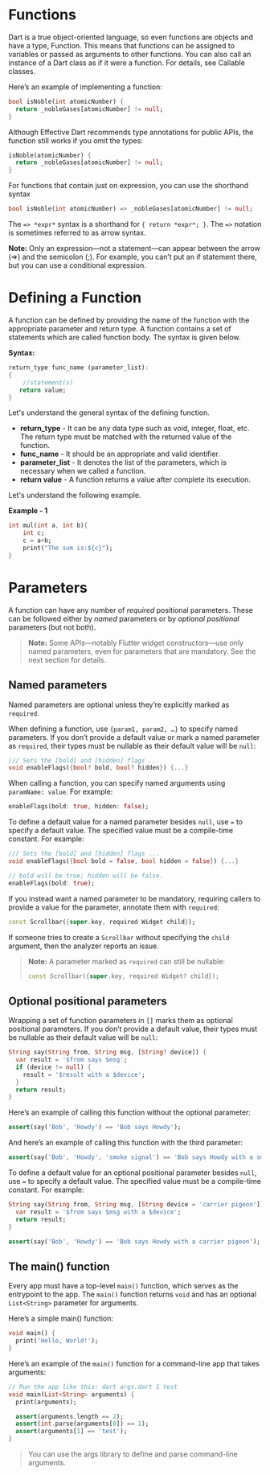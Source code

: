 # Functions

Dart is a true object-oriented language, so even functions are objects and have a type, Function. This means that functions can be assigned to variables or passed as arguments to other functions. You can also call an instance of a Dart class as if it were a function. For details, see Callable classes.

Here’s an example of implementing a function:

```dart
bool isNoble(int atomicNumber) {
  return _nobleGases[atomicNumber] != null;
}
```

Although Effective Dart recommends type annotations for public APIs, the function still works if you omit the types:

```dart
isNoble(atomicNumber) {
  return _nobleGases[atomicNumber] != null;
}
```

For functions that contain just on expression, you can use the shorthand syntax

```dart
bool isNoble(int atomicNumber) => _nobleGases[atomicNumber] != null;
```

The `=> *expr*` syntax is a shorthand for `{ return *expr*; }`. The `=>` notation is sometimes referred to as arrow syntax.

**Note:** Only an expression—not a statement—can appear between the arrow (=>) and the semicolon (;). For example, you can’t put an if statement there, but you can use a conditional expression.


# Defining a Function

A function can be defined by providing the name of the function with the appropriate parameter and return type. A function contains a set of statements which are called function body. The syntax is given below.

**Syntax:**
```dart
return_type func_name (parameter_list):  
{  
    //statement(s)  
   return value;  
}
```

Let's understand the general syntax of the defining function.

- **return_type** - It can be any data type such as void, integer, float, etc. The return type must be matched with the returned value of the function.
- **func_name** - It should be an appropriate and valid identifier.
- **parameter_list** - It denotes the list of the parameters, which is necessary when we called a function.
- **return value** - A function returns a value after complete its execution.

Let's understand the following example.

**Example - 1**

```dart
int mul(int a, int b){  
    int c;  
    c = a+b;  
    print("The sum is:${c}");  
}
```

# Parameters

A function can have any number of *required* positional parameters. These can be followed either by *named* parameters or by *optional positional* parameters (but not both).

>**Note:** Some APIs—notably Flutter widget constructors—use only named parameters, even for parameters that are mandatory. See the next section for details.

## Named parameters

Named parameters are optional unless they’re explicitly marked as `required`.

When defining a function, use `{param1, param2, …}` to specify named parameters. If you don’t provide a default value or mark a named parameter as `required`, their types must be nullable as their default value will be `null`:

```dart
/// Sets the [bold] and [hidden] flags ...
void enableFlags({bool? bold, bool? hidden}) {...}
```

When calling a function, you can specify named arguments using `paramName: value`. For example:

```dart
enableFlags(bold: true, hidden: false);
```

To define a default value for a named parameter besides `null`, use `=` to specify a default value. The specified value must be a compile-time constant. For example:

```dart
/// Sets the [bold] and [hidden] flags ...
void enableFlags({bool bold = false, bool hidden = false}) {...}

// bold will be true; hidden will be false.
enableFlags(bold: true);
```

If you instead want a named parameter to be mandatory, requiring callers to provide a value for the parameter, annotate them with `required`:

```dart
const Scrollbar({super.key, required Widget child});
```

If someone tries to create a `Scrollbar` without specifying the `child` argument, then the analyzer reports an issue.

>**Note:** A parameter marked as `required` can still be nullable:
>```dart
>const Scrollbar({super.key, required Widget? child});
>```

## Optional positional parameters

Wrapping a set of function parameters in `[]` marks them as optional positional parameters. If you don’t provide a default value, their types must be nullable as their default value will be `null`:

```dart
String say(String from, String msg, [String? device]) {
  var result = '$from says $msg';
  if (device != null) {
    result = '$result with a $device';
  }
  return result;
}
```

Here’s an example of calling this function without the optional parameter:

```dart
assert(say('Bob', 'Howdy') == 'Bob says Howdy');
```

And here’s an example of calling this function with the third parameter:

```dart
assert(say('Bob', 'Howdy', 'smoke signal') == 'Bob says Howdy with a smoke signal');
```

To define a default value for an optional positional parameter besides `null`, use `=` to specify a default value. The specified value must be a compile-time constant. For example:

```dart
String say(String from, String msg, [String device = 'carrier pigeon']) {
  var result = '$from says $msg with a $device';
  return result;
}

assert(say('Bob', 'Howdy') == 'Bob says Howdy with a carrier pigeon');
```

## The main() function

Every app must have a top-level `main()` function, which serves as the entrypoint to the app. The `main()` function returns `void` and has an optional `List<String>` parameter for arguments.

Here’s a simple main() function:

```dart
void main() {
  print('Hello, World!');
}

```
Here’s an example of the `main()` function for a command-line app that takes arguments:

```dart
// Run the app like this: dart args.dart 1 test
void main(List<String> arguments) {
  print(arguments);

  assert(arguments.length == 2);
  assert(int.parse(arguments[0]) == 1);
  assert(arguments[1] == 'test');
}
```

> You can use the args library to define and parse command-line arguments.